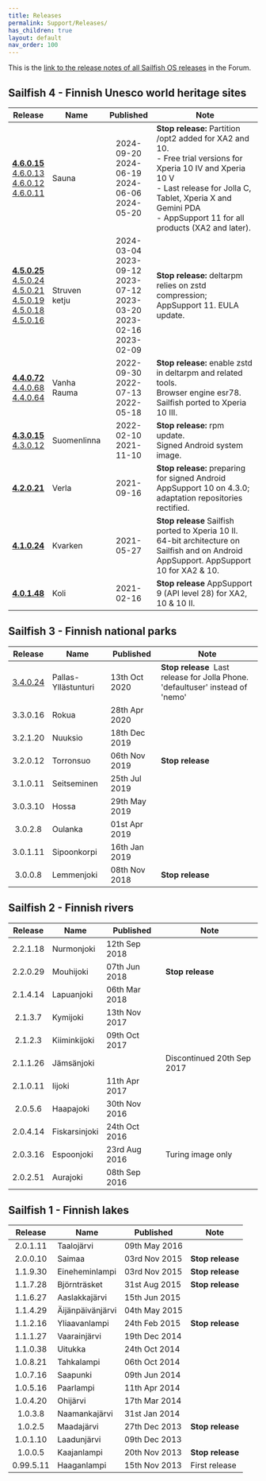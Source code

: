 ```yaml
---
title: Releases
permalink: Support/Releases/
has_children: true
layout: default
nav_order: 100
---
```


This is the [link to the release notes of all Sailfish OS releases](https://forum.sailfishos.org/tag/release-notes) in the Forum.

## Sailfish 4 - Finnish Unesco world heritage sites

| Release                                                    | Name           | Published  | Note                        |
| :--------------------------------------------------------: | -------------- | :--------: | --------------------------- |
| **[4.6.0.15](https://forum.sailfishos.org/t/19740)**<br />[4.6.0.13](https://forum.sailfishos.org/t/19088)<br />[4.6.0.12](https://forum.sailfishos.org/t/19007)<br />[4.6.0.11](https://forum.sailfishos.org/t/17815) | Sauna  | 2024-09-20<br />2024-06-19<br />2024-06-06<br />2024-05-20 | **Stop release:** Partition /opt2 added for XA2 and 10.<br />- Free trial versions for Xperia 10 IV and Xperia 10 V<br />- Last release for Jolla C, Tablet, Xperia X and Gemini PDA<br />- AppSupport 11 for all products (XA2 and later).|
| **[4.5.0.25](https://forum.sailfishos.org/t/18127)**<br />[4.5.0.24](https://forum.sailfishos.org/t/16641/1)<br />[4.5.0.21](https://forum.sailfishos.org/t/16166/1)<br />[4.5.0.19](https://forum.sailfishos.org/t/15078/1)<br />[4.5.0.18](https://forum.sailfishos.org/t/14656/1)<br />[4.5.0.16](https://forum.sailfishos.org/t/14290/1) | Struven ketju  | 2024-03-04<br />2023-09-12<br />2023-07-12<br />2023-03-20<br />2023-02-16<br />2023-02-09 | **Stop release:** deltarpm relies on zstd compression; AppSupport 11. EULA update. |
| **[4.4.0.72](https://forum.sailfishos.org/t/13110/1)**<br />[4.4.0.68](https://forum.sailfishos.org/t/12281/1)<br />[4.4.0.64](https://forum.sailfishos.org/t/10656/1) | Vanha Rauma    | 2022-09-30<br />2022-07-13 <br />2022-05-18 | **Stop release:** enable zstd in deltarpm and related tools.<br />Browser engine esr78. Sailfish ported to Xperia 10 III. |
| **[4.3.0.15](https://forum.sailfishos.org/t/8495/1)**<br />[4.3.0.12](https://forum.sailfishos.org/t/8495/1) | Suomenlinna    | 2022-02-10<br />2021-11-10 | **Stop release:** rpm update.<br />Signed Android system image.  |
| **[4.2.0.21](https://forum.sailfishos.org/t/7092/1)** | Verla          | 2021-09-16 | **Stop release:** preparing for signed Android AppSupport 10 on 4.3.0; adaptation repositories rectified. |
| **[4.1.0.24](https://forum.sailfishos.org/t/5942/1)** | Kvarken        | 2021-05-27 | **Stop release** Sailfish ported to Xperia 10 II. 64-bit architecture on Sailfish and on Android AppSupport. AppSupport 10 for XA2 & 10. |
| **[4.0.1.48](https://forum.sailfishos.org/t/4542/1)** | Koli           | 2021-02-16 | **Stop release** AppSupport 9 (API level 28) for XA2, 10 & 10 II. |

## Sailfish 3 - Finnish national parks

| Release   | Name                 | Published     | Note                        |
| :-------: | -------------------- | ------------- | --------------------------- |
| [3.4.0.24](https://forum.sailfishos.org/t/2258)  | Pallas-Yllästunturi  | 13th Oct 2020 | **Stop release** &nbsp;Last release for Jolla Phone. 'defaultuser' instead of 'nemo' |
| 3.3.0.16  | Rokua                | 28th Apr 2020 |                             |
| 3.2.1.20  | Nuuksio              | 18th Dec 2019 |                             |
| 3.2.0.12  | Torronsuo            | 06th Nov 2019 | **Stop release**            |
| 3.1.0.11  | Seitseminen          | 25th Jul 2019 |                             |
| 3.0.3.10  | Hossa                | 29th May 2019 |                             |
| 3.0.2.8   | Oulanka              | 01st Apr 2019 |                             |
| 3.0.1.11  | Sipoonkorpi          | 16th Jan 2019 |                             |
| 3.0.0.8   | Lemmenjoki           | 08th Nov 2018 | **Stop release**            |

## Sailfish 2 - Finnish rivers

| Release   | Name                 | Published     | Note                        |
| :-------: | -------------------- | ------------- | --------------------------- |
| 2.2.1.18  | Nurmonjoki           | 12th Sep 2018 |                             |
| 2.2.0.29  | Mouhijoki            | 07th Jun 2018 | **Stop release**            |
| 2.1.4.14  | Lapuanjoki           | 06th Mar 2018 |                             |
| 2.1.3.7   | Kymijoki             | 13th Nov 2017 |                             |
| 2.1.2.3   | Kiiminkijoki         | 09th Oct 2017 |                             |
| 2.1.1.26  | Jämsänjoki           |               | Discontinued 20th Sep 2017  |
| 2.1.0.11  | Iijoki               | 11th Apr 2017 |                             |
| 2.0.5.6   | Haapajoki            | 30th Nov 2016 |                             |
| 2.0.4.14  | Fiskarsinjoki        | 24th Oct 2016 |                             |
| 2.0.3.16  | Espoonjoki           | 23rd Aug 2016 | Turing image only           |
| 2.0.2.51  | Aurajoki             | 08th Sep 2016 |                             |

## Sailfish 1 - Finnish lakes

| Release   | Name                 | Published     | Note                        |
| :-------: | -------------------- | ------------- | --------------------------- |
| 2.0.1.11  | Taalojärvi           | 09th May 2016 |                              |
| 2.0.0.10  | Saimaa               | 03rd Nov 2015 | **Stop release**            |
| 1.1.9.30  | Eineheminlampi       | 03rd Nov 2015 | **Stop release**            |
| 1.1.7.28  | Björnträsket         | 31st Aug 2015 | **Stop release**            |
| 1.1.6.27  | Aaslakkajärvi        | 15th Jun 2015 |                              |
| 1.1.4.29  | Äijänpäivänjärvi     | 04th May 2015 |                              |
| 1.1.2.16  | Yliaavanlampi        | 24th Feb 2015 | **Stop release**            |
| 1.1.1.27  | Vaarainjärvi         | 19th Dec 2014 |                              |
| 1.1.0.38  | Uitukka              | 24th Oct 2014 |                              |
| 1.0.8.21  | Tahkalampi           | 06th Oct 2014 |                              |
| 1.0.7.16  | Saapunki             | 09th Jun 2014 |                              |
| 1.0.5.16  | Paarlampi            | 11th Apr 2014 |                              |
| 1.0.4.20  | Ohijärvi             | 17th Mar 2014 |                              |
| 1.0.3.8   | Naamankajärvi        | 31st Jan 2014 |                              |
| 1.0.2.5   | Maadajärvi           | 27th Dec 2013 | **Stop release**            |
| 1.0.1.10  | Laadunjärvi          | 09th Dec 2013 |                              |
| 1.0.0.5   | Kaajanlampi          | 20th Nov 2013 | **Stop release**            |
| 0.99.5.11 | Haaganlampi          | 15th Nov 2013 | First release                |

